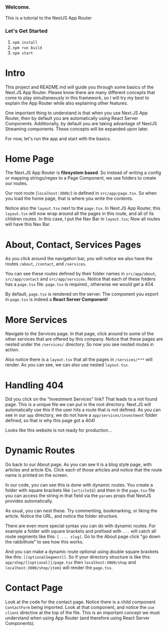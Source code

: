 ### Welcome.

This is a tutorial to the NextJS App Router

### Let's Get Started

1. `npm install`
2. `npm run build`
3. `npm start`

# Intro

This project and README.md will guide you through some basics of the Next.JS App Router. Please know there are many different concepts that come to play simultaneously in this framework, so I will try my best to explain the App Router while also explaining other features.

One important thing to understand is that when you use Next.JS App Router, then by default you are automatically using React Server Components. Additionally, by default you are taking advantage of NextJS Streaming components. These concepts will be expanded upon later.

For now, let's run the app and start with the basics.

# Home Page 

The Next.JS App Router is **filesystem based**. So instead of writing a config or mapping strings/regex to a Page Component, we use folders to create our routes.

Our root route (`localhost:3000/`) is defined in `src/app/page.tsx`. So when you load the home page, that is where you write the contents.

Notice also the `layout.tsx` next to the `page.tsx`. In Next.JS App Router, this `layout.tsx` will now wrap around all the pages in this route, and all of its children routes. In this case, I put the Nav Bar in `layout.tsx`; Now all routes will have this Nav Bar.

# About, Contact, Services Pages

As you click around the navigation bar, you will notice we also have the routes `/about`, `/contact`, and `/services`.

You can see these routes defined by their folder names in `src/app/about`, `src/app/contact` and `src/app/services`. Notice that each of these folders has a `page.tsx` file. `page.tsx` is required., otherwise we would get a 404.

By default, `page.tsx` is rendered on the server. The component you export in `page.tsx` is indeed a **React Server Component**!

# More Services

Navigate to the Services page. In that page, click around to some of the other services that are offered by this company. Notice that these pages are nested under the `/services/` directory. So now you see nested routes in action.

Also notice there is a `layout.tsx` that all the pages in `/services/***` will render. As you can see, we can also use nested `layout.tsx`.

# Handling 404

Did you click on the "Investment Services" link? That leads to a not found page. This is a unique file we can put in the root directory. Next.JS will automatically use this if the user hits a route that is not defined. As you can see in our `app` directory, we do not have a `app/services/investment` folder defined, so that is why this page got a 404!

Looks like this website is not ready for production...

# Dynamic Routes

Go back to our About page. As you can see it is a blog style page, with articles and article IDs. Click each of those articles and notice that the route name is printed on the screen.

In our code, you can see this is done with dynamic routes. You create a folder with square brackets like `[articleId]` and then in the `page.tsx` file you can access the string in that field via the `params` props that NextJS provides automatically.

As usual, you can nest these. Try commenting, bookmarking, or liking the article. Notice the URL, and notice the folder structure.

There are even more special syntax you can do with dynamic routes. For example a folder with square brackets and prefixed with `...` will catch all route segments like this: `[ ... slug]`. Go to the About page click "go down the rabbithole" to see how this works.


And you can make a dynamic route optional using double square brackets like this: `[[optionalSegment]]`. So if your directory structure is like this: `app/shop/[[optional]]/page.tsx` then `localhost:3000/shop` and `localhost:3000/shop/item1` will render the `page.tsx`.

# Contact Page

Look at the code for the contact page. Notice there is a child component `ContactForm` being imported. Look at that component, and notice the `use client` directive at the top of the file. This is an important concept we must understand when using App Router (and therefore using React Server Components).